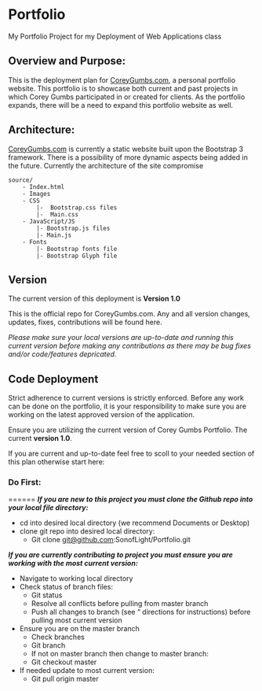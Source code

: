 # Portfolio
My Portfolio Project for my Deployment of Web Applications class

## Overview and Purpose:

This is the deployment plan for [CoreyGumbs.com](http://wwww.CoreyGumbs.com), a personal portfolio website.  This portfolio is to showcase both current and past projects in which Corey Gumbs participated in or created for clients. As the portfolio expands, there will be a need to expand this portfolio website as well.

## Architecture:
 [CoreyGumbs.com](http://wwww.CoreyGumbs.com) is currently a static website built upon the Bootstrap 3 framework.  There is a possibility of more dynamic aspects being added in the future. Currently the architecture of the site compromise
 
    source/
        - Index.html
        - Images
        - CSS
            |-  Bootstrap.css files
            |-  Main.css
        - JavaScript/JS
            |- Bootstrap.js files
            |- Main.js
        - Fonts 
            |- Bootstrap fonts file
            |- Bootstrap Glyph file


## Version
The current version of this deployment is **Version 1.0**

This is the official repo for CoreyGumbs.com. Any and all version changes, updates, fixes, contributions will be found here. 

*Please make sure your local versions are up-to-date and running this current version before making any contributions as there may be bug fixes and/or code/features depricated.*

## Code Deployment
Strict adherence to current versions is strictly enforced. Before any work can be done on the portfolio, it is your responsibility to make sure you are working on the latest approved version of the application. 

Ensure you are utilizing the current version of Corey Gumbs Portfolio. The current **version  1.0**. 

If you are current and up-to-date feel free to scoll to your needed section of this plan otherwise start here:

### Do First:
======
**_If you are new to this project you must clone the Github repo into your local file directory:_**

+ cd into desired local directory (we recommend Documents or Desktop)
+ clone git repo into desired local directory:
    + Git clone git@github.com:SonofLight/Portfolio.git

**_If you are currently contributing to project you must ensure you are working with the most current version:_**

+ Navigate to working local directory
+ Check status of branch files: 
    + Git status
    + Resolve all conflicts before pulling from master branch
    + Push all changes to branch (see “ directions for instructions) before pulling most current version
+ Ensure you are on the master branch
    + Check branches
    + Git branch
    + If not on master branch then change to master branch:
    + Git checkout master
+ If needed update to most current version:
    + Git pull origin master

